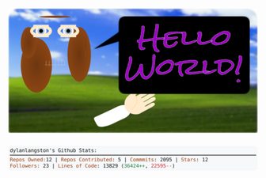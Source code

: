 <!-- 
Version 2.0.221
Built Sun Mar 02 2025 05:03:49 GMT+0000 (Coordinated Universal Time)
-->

<h1 align="center">
  <a href="https://github.com/dylanlangston/dylanlangston/tree/master/src" title="Click to View Source">
    <picture width="100%" alt="Dylan">
      <source media="(prefers-color-scheme: dark)" srcset="dylan-dark.svg?version=2.0.221">
      <img src="dylan-light.svg?version=2.0.221" alt="Dylan">
    </picture>
  </a>
</h1>

<div align="center">
  <picture width="100%" alt="Profile Info and Stats">
    <source media="(prefers-color-scheme: dark)" srcset="stats-dark.svg?version=2.0.221">
    <img src="stats-light.svg?version=2.0.221" alt="Profile Info and Stats">
  </picture>
</div>
